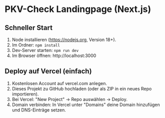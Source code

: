 # PKV-Check Landingpage (Next.js)

## Schneller Start
1) Node installieren (https://nodejs.org, Version 18+).
2) Im Ordner: `npm install`
3) Dev-Server starten: `npm run dev`
4) Im Browser öffnen: http://localhost:3000

## Deploy auf Vercel (einfach)
1) Kostenlosen Account auf vercel.com anlegen.
2) Dieses Projekt zu GitHub hochladen (oder als ZIP in ein neues Repo importieren).
3) Bei Vercel: "New Project" → Repo auswählen → Deploy.
4) Domain verbinden: In Vercel unter "Domains" deine Domain hinzufügen und DNS-Einträge setzen.
